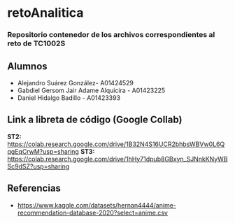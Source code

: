# retoAnalitica
### Repositorio contenedor de los archivos correspondientes al reto de TC1002S

## Alumnos
- Alejandro Suárez González- A01424529
- Gabdiel Gersom Jair Adame Alquicira - A01423225
- Daniel Hidalgo Badillo - A01423393

## Link a libreta de código (Google Collab)
**ST2:** https://colab.research.google.com/drive/1B32N4S16UCR2bhbsWBVw0L6QqgEqCrwM?usp=sharing
**ST3:** https://colab.research.google.com/drive/1hHy71dpub8GBxyn_SJNnkKNyWBSc9dSZ?usp=sharing

## Referencias
- https://www.kaggle.com/datasets/hernan4444/anime-recommendation-database-2020?select=anime.csv
